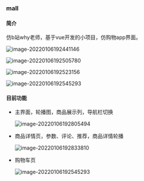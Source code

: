 ### mall

#### 简介

仿b站why老师，基于vue开发的小项目，仿购物app界面。

![image-20220106192441146](C:\Users\黄泽鹏\AppData\Roaming\Typora\typora-user-images\image-20220106192441146.png)



![image-20220106192505780](C:\Users\黄泽鹏\AppData\Roaming\Typora\typora-user-images\image-20220106192505780.png)



![image-20220106192523156](C:\Users\黄泽鹏\AppData\Roaming\Typora\typora-user-images\image-20220106192523156.png)



![image-20220106192545293](C:\Users\黄泽鹏\AppData\Roaming\Typora\typora-user-images\image-20220106192545293.png)



#### 目前功能

* 主界面，轮播图，商品展示列，导航栏切换

  ![image-20220106192805494](C:\Users\黄泽鹏\AppData\Roaming\Typora\typora-user-images\image-20220106192805494.png)

* 商品详情页，参数、评论、推荐，商品详情轮播

  ![image-20220106192833810](C:\Users\黄泽鹏\AppData\Roaming\Typora\typora-user-images\image-20220106192833810.png)

* 购物车页

  ![image-20220106192545293](C:\Users\黄泽鹏\AppData\Roaming\Typora\typora-user-images\image-20220106192545293.png)


